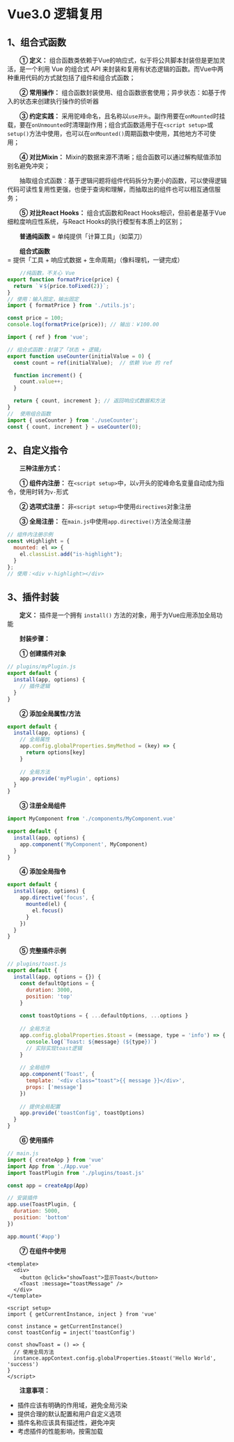 # Vue3.0 逻辑复用

## 1、组合式函数

&emsp;&emsp;**① 定义：** 组合函数类依赖于Vue的响应式，似于将公共脚本封装但是更加灵活，是一个利用 Vue 的组合式 API 来封装和复用有状态逻辑的函数。而Vue中两种重用代码的方式就包括了组件和组合式函数；

&emsp;&emsp;**② 常用操作：** 组合函数封装使用、组合函数嵌套使用；异步状态：如基于传入的状态来创建执行操作的侦听器

&emsp;&emsp;**③ 约定实践：** 采用驼峰命名，且名称以`use开头`。副作用要在`onMounted`时挂载，要在`onUnmounted`时清理副作用；组合式函数适用于在`<script setup>`或`setup()`方法中使用，也可以在`onMounted()`周期函数中使用，其他地方不可使用；

&emsp;&emsp;**④ 对比Mixin：** Mixin的数据来源不清晰；组合函数可以通过解构赋值添加别名避免冲突；

&emsp;&emsp;抽取组合式函数：基于逻辑问题将组件代码拆分为更小的函数，可以使得逻辑代码可读性复用性更强，也便于查询和理解，而抽取出的组件也可以相互通信服务；

&emsp;&emsp;**⑤ 对比React Hooks：** 组合式函数和React Hooks相识，但前者是基于Vue细粒度响应性系统，与React Hooks的执行模型有本质上的区别；

&emsp;&emsp;**普通纯函数** = 单纯提供「计算工具」（如菜刀）

&emsp;&emsp;**组合式函数** = 提供「工具 + 响应式数据 + 生命周期」（像料理机，一键完成）
```js
    //纯函数，不关心 Vue
export function formatPrice(price) {
  return `￥${price.toFixed(2)}`;
}
// 使用：输入固定，输出固定
import { formatPrice } from './utils.js';

const price = 100;
console.log(formatPrice(price)); // 输出：￥100.00

import { ref } from 'vue';

// 组合式函数：封装了「状态 + 逻辑」
export function useCounter(initialValue = 0) {
  const count = ref(initialValue);  // 依赖 Vue 的 ref

  function increment() {
    count.value++;
  }

  return { count, increment }; // 返回响应式数据和方法
}
//  使用组合函数
import { useCounter } from './useCounter';
const { count, increment } = useCounter(0);
```
## 2、自定义指令

&emsp;&emsp;**三种注册方式：**

&emsp;&emsp;**① 组件内注册：** 在`<script setup>`中，以`v`开头的驼峰命名变量自动成为指令，使用时转为`v-`形式

&emsp;&emsp;**② 选项式注册：** 非`<script setup>`中使用`directives`对象注册

&emsp;&emsp;**③ 全局注册：** 在`main.js`中使用`app.directive()`方法全局注册

```js
// 组件内注册示例
const vHighlight = {
  mounted: el => {
    el.classList.add("is-highlight");
  }
};
// 使用：<div v-highlight></div>
```

## 3、插件封装

&emsp;&emsp;**定义：** 插件是一个拥有 `install()` 方法的对象，用于为Vue应用添加全局功能

&emsp;&emsp;**封装步骤：**

&emsp;&emsp;**① 创建插件对象**
```js
// plugins/myPlugin.js
export default {
  install(app, options) {
    // 插件逻辑
  }
}
```

&emsp;&emsp;**② 添加全局属性/方法**
```js
export default {
  install(app, options) {
    // 全局属性
    app.config.globalProperties.$myMethod = (key) => {
      return options[key]
    }
    
    // 全局方法
    app.provide('myPlugin', options)
  }
}
```

&emsp;&emsp;**③ 注册全局组件**
```js
import MyComponent from './components/MyComponent.vue'

export default {
  install(app, options) {
    app.component('MyComponent', MyComponent)
  }
}
```

&emsp;&emsp;**④ 添加全局指令**
```js
export default {
  install(app, options) {
    app.directive('focus', {
      mounted(el) {
        el.focus()
      }
    })
  }
}
```

&emsp;&emsp;**⑤ 完整插件示例**
```js
// plugins/toast.js
export default {
  install(app, options = {}) {
    const defaultOptions = {
      duration: 3000,
      position: 'top'
    }
    
    const toastOptions = { ...defaultOptions, ...options }
    
    // 全局方法
    app.config.globalProperties.$toast = (message, type = 'info') => {
      console.log(`Toast: ${message} (${type})`)
      // 实际实现toast逻辑
    }
    
    // 全局组件
    app.component('Toast', {
      template: '<div class="toast">{{ message }}</div>',
      props: ['message']
    })
    
    // 提供全局配置
    app.provide('toastConfig', toastOptions)
  }
}
```

&emsp;&emsp;**⑥ 使用插件**
```js
// main.js
import { createApp } from 'vue'
import App from './App.vue'
import ToastPlugin from './plugins/toast.js'

const app = createApp(App)

// 安装插件
app.use(ToastPlugin, {
  duration: 5000,
  position: 'bottom'
})

app.mount('#app')
```

&emsp;&emsp;**⑦ 在组件中使用**
```vue
<template>
  <div>
    <button @click="showToast">显示Toast</button>
    <Toast :message="toastMessage" />
  </div>
</template>

<script setup>
import { getCurrentInstance, inject } from 'vue'

const instance = getCurrentInstance()
const toastConfig = inject('toastConfig')

const showToast = () => {
  // 使用全局方法
  instance.appContext.config.globalProperties.$toast('Hello World', 'success')
}
</script>
```

&emsp;&emsp;**注意事项：**
- 插件应该有明确的作用域，避免全局污染
- 提供合理的默认配置和用户自定义选项
- 插件名称应该具有描述性，避免冲突
- 考虑插件的性能影响，按需加载
